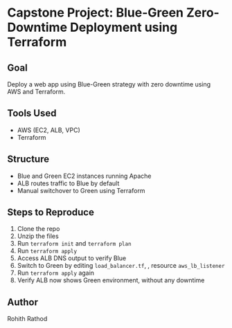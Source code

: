 # Capstone Project: Blue-Green Zero-Downtime Deployment using Terraform
## Goal
Deploy a web app using Blue-Green strategy with zero downtime using AWS and Terraform.
## Tools Used
- AWS (EC2, ALB, VPC)
- Terraform
## Structure
- Blue and Green EC2 instances running Apache
- ALB routes traffic to Blue by default
- Manual switchover to Green using Terraform
## Steps to Reproduce
1. Clone the repo 
2. Unzip the files
3. Run `terraform init` and `terraform plan`
4. Run `terraform apply`
5. Access ALB DNS output to verify Blue
6. Switch to Green by editing `load_balancer.tf`, , resource `aws_lb_listener`
7. Run `terraform apply` again
8. Verify ALB now shows Green environment, without any downtime
## Author
Rohith Rathod